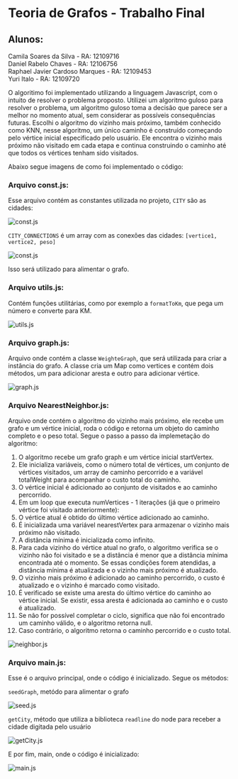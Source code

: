 # Teoria de Grafos - Trabalho Final

## Alunos:

Camila Soares da Silva - RA: 12109716   
Daniel Rabelo Chaves - RA: 12106756     
Raphael Javier Cardoso Marques - RA: 12109453    
Yuri Italo - RA: 12109720

O algoritimo foi implementado utilizando a linguagem Javascript, com o intuito de resolver o problema proposto. Utilizei um algoritmo guloso para resolver o problema, um algoritmo guloso toma a decisão que parece ser a melhor no momento atual, sem considerar as possíveis consequências futuras. Escolhi o algoritmo do vizinho mais próximo, também conhecido como KNN, nesse algoritmo, um único caminho é construído começando pelo vértice inicial especificado pelo usuário. Ele encontra o vizinho mais próximo não visitado em cada etapa e continua construindo o caminho até que todos os vértices tenham sido visitados.

Abaixo segue imagens de como foi implementado o código:

### Arquivo const.js:

Esse arquivo contém as constantes utilizada no projeto, `CITY` são as cidades:

![const.js](./assets/cities.png)

`CITY_CONNECTIONS` é um array com as conexões das cidades:
`[vertice1, vertice2, peso]`

![const.js](./assets/connections.png)

Isso será utilizado para alimentar o grafo.

### Arquivo utils.js:

Contém funções utilitárias, como por exemplo a `formatToKm`, que pega um número e converte para KM.

![utils.js](./assets/format.png)

### Arquivo graph.js:

Arquivo onde contém a classe `WeighteGraph`, que será utilizada para criar a instância do grafo. A classe cria um Map como vertices e contém dois métodos, um para adicionar aresta e outro para adicionar vértice.

![graph.js](./assets/graph.png)

### Arquivo NearestNeighbor.js:

Arquivo onde contém o algoritmo do vizinho mais próximo, ele recebe um grafo e um vértice inicial, roda o código e retorna um objeto do caminho completo e o peso total. Segue o passo a passo da implemetação do algoritmo:

1. O algoritmo recebe um grafo graph e um vértice inicial startVertex.
2. Ele inicializa variáveis, como o número total de vértices, um conjunto de vértices visitados, um array de caminho percorrido e a   variável totalWeight para acompanhar o custo total do caminho.
3. O vértice inicial é adicionado ao conjunto de visitados e ao caminho percorrido.
4. Em um loop que executa numVertices - 1 iterações (já que o primeiro vértice foi visitado anteriormente):
5. O vértice atual é obtido do último vértice adicionado ao caminho.
6. É inicializada uma variável nearestVertex para armazenar o vizinho mais próximo não visitado.
7. A distância mínima é inicializada como infinito.
8. Para cada vizinho do vértice atual no grafo, o algoritmo verifica se o vizinho não foi visitado e se a distância é menor que a distância mínima encontrada até o momento. Se essas condições forem atendidas, a distância mínima é atualizada e o vizinho mais próximo é atualizado.
9. O vizinho mais próximo é adicionado ao caminho percorrido, o custo é atualizado e o vizinho é marcado como visitado.
10. É verificado se existe uma aresta do último vértice do caminho ao vértice inicial. Se existir, essa aresta é adicionada ao caminho e o custo é atualizado.
11. Se não for possível completar o ciclo, significa que não foi encontrado um caminho válido, e o algoritmo retorna null.
12. Caso contrário, o algoritmo retorna o caminho percorrido e o custo total.

![neighbor.js](./assets/neighbor.png)

### Arquivo main.js:

Esse é o arquivo principal, onde o código é inicializado. Segue os métodos:

`seedGraph`, metódo para alimentar o grafo

![seed.js](./assets/seed.png)

`getCity`, método que utiliza a biblioteca `readline` do node para receber a cidade digitada pelo usuário

![getCity.js](./assets/getCity.png)

E por fim, main, onde o código é inicializado:

![main.js](./assets/main.png)